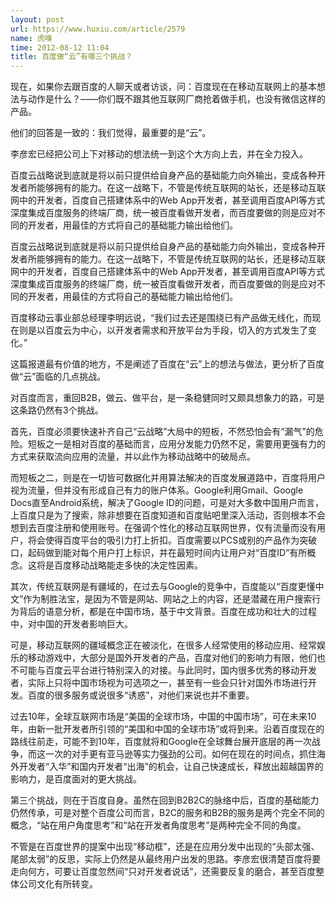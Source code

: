 ```yaml
---
layout: post
url: https://www.huxiu.com/article/2579
name: 虎嗅
time: 2012-08-12 11:04
title: 百度做“云”有哪三个挑战？
---
```

现在，如果你去跟百度的人聊天或者访谈，问：百度现在在移动互联网上的基本想法与动作是什么？——你们既不跟其他互联网厂商抢着做手机，也没有微信这样的产品。

他们的回答是一致的：我们觉得，最重要的是“云”。

李彦宏已经把公司上下对移动的想法统一到这个大方向上去，并在全力投入。

百度云战略说到底就是将以前只提供给自身产品的基础能力向外输出，变成各种开发者所能够拥有的能力。在这一战略下，不管是传统互联网的站长，还是移动互联网中的开发者，百度自己搭建体系中的Web App开发者，甚至调用百度API等方式深度集成百度服务的终端厂商，统一被百度看做开发者，而百度要做的则是应对不同的开发者，用最佳的方式将自己的基础能力输出给他们。

百度云战略说到底就是将以前只提供给自身产品的基础能力向外输出，变成各种开发者所能够拥有的能力。在这一战略下，不管是传统互联网的站长，还是移动互联网中的开发者，百度自己搭建体系中的Web App开发者，甚至调用百度API等方式深度集成百度服务的终端厂商，统一被百度看做开发者，而百度要做的则是应对不同的开发者，用最佳的方式将自己的基础能力输出给他们。

百度移动云事业部总经理李明远说，“我们过去还是围绕已有产品做无线化，而现在则是以百度云为中心，以开发者需求和开放平台为手段，切入的方式发生了变化。”

这篇报道最有价值的地方，不是阐述了百度在“云”上的想法与做法，更分析了百度做“云”面临的几点挑战。

对百度而言，重回B2B，做云、做平台，是一条稳健同时又颇具想象力的路，可是这条路仍然有3个挑战。

首先，百度必须要快速补齐自己“云战略”大局中的短板，不然恐怕会有“漏气”的危险。短板之一是相对百度的基础而言，应用分发能力仍然不足，需要用更强有力的方式来获取流向应用的流量，并以此作为移动战略中的破局点。

而短板之二，则是在一切皆可数据化并用算法解决的百度发展道路中，百度将用户视为流量，但并没有形成自己有力的账户体系。Google利用Gmail、Google Docs直至Android系统，解决了Google ID的问题，可是对大多数中国用户而言，上百度只是为了搜索，除非想要在百度知道和百度贴吧里深入活动，否则根本不会想到去百度注册和使用账号。在强调个性化的移动互联网世界，仅有流量而没有用户，将会使得百度平台的吸引力打上折扣。百度需要以PCS或别的产品作为突破口，起码做到能对每个用户打上标识，并在最短时间内让用户对“百度ID”有所概念。这将是百度移动战略能走多快的决定性因素。

其次，传统互联网是有疆域的，在过去与Google的竞争中，百度能以“百度更懂中文”作为制胜法宝，是因为不管是网站、网站之上的内容，还是潜藏在用户搜索行为背后的语意分析，都是在中国市场，基于中文背景。百度在成功和壮大的过程中，对中国的开发者影响巨大。

可是，移动互联网的疆域概念正在被淡化，在很多人经常使用的移动应用、经常娱乐的移动游戏中，大部分是国外开发者的产品，百度对他们的影响力有限，他们也不可能与百度云平台进行特别深入的对接。与此同时，国内很多优秀的移动开发者，实际上只将中国市场视为可选项之一，甚至有一些会只针对国外市场进行开发。百度的很多服务或说很多“诱惑”，对他们来说也并不重要。

过去10年，全球互联网市场是“美国的全球市场，中国的中国市场”，可在未来10年，由新一批开发者所引领的“美国和中国的全球市场”或将到来。沿着百度现在的路线往前走，可能不到10年，百度就将和Google在全球舞台展开底层的再一次战争，而这一次的对手更有亚马逊等实力强劲的公司。如何在现在的时间点，抓住海外开发者“入华”和国内开发者“出海”的机会，让自己快速成长，释放出超越国界的影响力，是百度面对的更大挑战。

第三个挑战，则在于百度自身。虽然在回到B2B2C的脉络中后，百度的基础能力仍然传承，可是对整个百度公司而言，B2C的服务和B2B的服务是两个完全不同的概念，“站在用户角度思考”和“站在开发者角度思考”是两种完全不同的角度。

不管是在百度世界的提案中出现“移动框”，还是在应用分发中出现的“头部太强、尾部太弱”的反思，实际上仍然是从最终用户出发的思路。李彦宏很清楚百度将要走向何方，可要让百度忽然间“只对开发者说话”，还需要反复的磨合，甚至百度整体公司文化有所转变。

